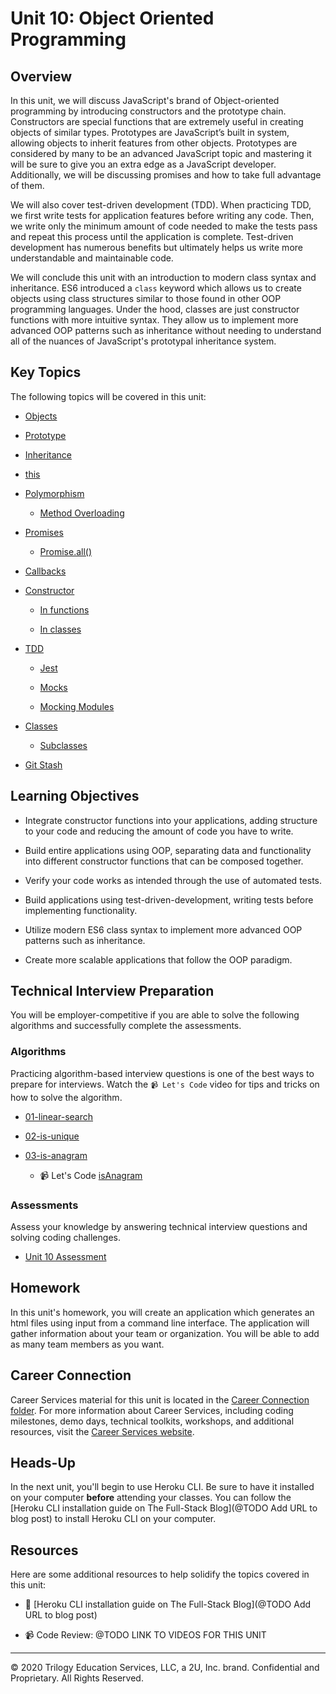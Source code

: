 # Unit 10: Object Oriented Programming

## Overview

In this unit, we will discuss JavaScript's brand of Object-oriented programming by introducing constructors and the prototype chain. Constructors are special functions that are extremely useful in creating objects of similar types. Prototypes are JavaScript’s built in system, allowing objects to inherit features from other objects. Prototypes are considered by many to be an advanced JavaScript topic and mastering it will be sure to give you an extra edge as a JavaScript developer. Additionally, we will be discussing promises and how to take full advantage of them.

We will also cover test-driven development (TDD). When practicing TDD, we first write tests for application features before writing any code. Then, we write only the minimum amount of code needed to make the tests pass and repeat this process until the application is complete. Test-driven development has numerous benefits but ultimately helps us write more understandable and maintainable code.

We will conclude this unit with an introduction to modern class syntax and inheritance. ES6 introduced a `class` keyword which allows us to create objects using class structures similar to those found in other OOP programming languages. Under the hood, classes are just constructor functions with more intuitive syntax. They allow us to implement more advanced OOP patterns such as inheritance without needing to understand all of the nuances of JavaScript's prototypal inheritance system.

## Key Topics

The following topics will be covered in this unit:

* [Objects](https://developer.mozilla.org/en-US/docs/Web/JavaScript/Reference/Global_Objects/Object) 

* [Prototype](https://developer.mozilla.org/en-US/docs/Web/JavaScript/Reference/Global_Objects/Object/prototype)

* [Inheritance](https://developer.mozilla.org/en-US/docs/Web/JavaScript/Inheritance_and_the_prototype_chain)

* [this](https://developer.mozilla.org/en-US/docs/Web/JavaScript/Reference/Operators/this)

* [Polymorphism](https://en.wikipedia.org/wiki/Polymorphism_(computer_science))

  * [Method Overloading](https://www.sanfoundry.com/java-program-find-area-square-rectangle-circle-using-method-overloading/) 

* [Promises](https://developer.mozilla.org/en-US/docs/Web/JavaScript/Reference/Global_Objects/Promise)

  * [Promise.all()](https://developer.mozilla.org/en-US/docs/Web/JavaScript/Reference/Global_Objects/Promise/all) 

* [Callbacks](https://developer.mozilla.org/en-US/docs/Glossary/Callback_function)

* [Constructor](https://developer.mozilla.org/en-US/docs/Web/JavaScript/Reference/Classes/constructor)

  * [In functions](https://developer.mozilla.org/en-US/docs/Web/JavaScript/Reference/Global_Objects/Function/Function)

  * [In classes](https://developer.mozilla.org/en-US/docs/Web/JavaScript/Reference/Classes/constructor)

* [TDD](https://en.wikipedia.org/wiki/Test-driven_development)

  * [Jest](https://jestjs.io/docs/en/getting-started)

  * [Mocks](https://jestjs.io/docs/en/mock-functions)

  * [Mocking Modules](https://jestjs.io/docs/en/mock-functions#mocking-modules)

* [Classes](https://developer.mozilla.org/en-US/docs/Web/JavaScript/Reference/Classes)

  * [Subclasses](https://developer.mozilla.org/en-US/docs/Web/JavaScript/Reference/Classes#Sub_classing_with_extends)
  
* [Git Stash](https://www.git-scm.com/docs/git-stash) 

## Learning Objectives

* Integrate constructor functions into your applications, adding structure to your code and reducing the amount of code you have to write.

* Build entire applications using OOP, separating data and functionality into different constructor functions that can be composed together.

* Verify your code works as intended through the use of automated tests.

* Build applications using test-driven-development, writing tests before implementing functionality.

* Utilize modern ES6 class syntax to implement more advanced OOP patterns such as inheritance.

* Create more scalable applications that follow the OOP paradigm.

## Technical Interview Preparation

You will be employer-competitive if you are able to solve the following algorithms and successfully complete the assessments.

### Algorithms

Practicing algorithm-based interview questions is one of the best ways to prepare for interviews. Watch the `📹 Let's Code` video for tips and tricks on how to solve the algorithm.

* [01-linear-search](03-Algorithms/01-linear-search)

* [02-is-unique](03-Algorithms/02-is-unique)

* [03-is-anagram](03-Algorithms/03-is-anagram)

  * 📹 Let's Code [isAnagram](https://2u-20.wistia.com/medias/8hnpk2wu29)

### Assessments

Assess your knowledge by answering technical interview questions and solving coding challenges.

* [Unit 10 Assessment](https://forms.gle/rDcYU44xb23s5jm59) 

## Homework

In this unit's homework, you will create an application which generates an html files using input from a command line interface. The application will gather information about your team or organization. You will be able to add as many team members as you want.

## Career Connection

Career Services material for this unit is located in the [Career Connection folder](./04-Career-Connection/README.md). For more information about Career Services, including coding milestones, demo days, technical toolkits, workshops, and additional resources, visit the [Career Services website](http://bit.ly/CodingCS).

## Heads-Up

In the next unit, you'll begin to use Heroku CLI. Be sure to have it installed on your computer **before** attending your classes. You can follow the [Heroku CLI installation guide on The Full-Stack Blog](@TODO Add URL to blog post) to install Heroku CLI on your computer.

## Resources

Here are some additional resources to help solidify the topics covered in this unit:

* 📖 [Heroku CLI installation guide on The Full-Stack Blog](@TODO Add URL to blog post)

* 📹 Code Review: @TODO LINK TO VIDEOS FOR THIS UNIT

---
© 2020 Trilogy Education Services, LLC, a 2U, Inc. brand. Confidential and Proprietary. All Rights Reserved.